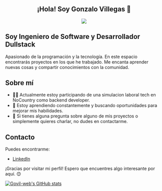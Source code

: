 <h2 align="center">¡Hola! Soy Gonzalo Villegas 👋</h2>
<p align="center"><img src="![image](https://github.com/user-attachments/assets/1d8b78cd-d5af-4b8e-8b6f-ac2303e3d35f)
"/></p>
<h2>Soy Ingeniero de Software y Desarrollador Dullstack </h2>


Apasionado de la programación y la tecnología. En este espacio encontrarás  proyectos en los que he trabajado. Me encanta aprender nuevas cosas y compartir conocimientos con la comunidad.

## Sobre mí

- 👨‍💻 Actualmente estoy participando de una simulacion laboral tech en NoCountry como backend developer.
- 🌱 Estoy aprendiendo constantemente y buscando oportunidades para mejorar mis habilidades.
- 💬 Si tienes alguna pregunta sobre alguno de mis proyectos o simplemente quieres charlar, no dudes en contactarme.



## Contacto

Puedes encontrarme:

- [LinkedIn](www.linkedin.com/in/govil-web)


¡Gracias por visitar mi perfil! Espero que encuentres algo interesante por aquí. 😊

[![Govil-web's GitHub stats](https://github-readme-stats.vercel.app/api?username=Govil-web&count_private=true&show_icons=true&show_icons=true&theme=radical)](https://github.com/Govil-web/github-readme-stats)

<!--
**Govil-web/Govil-web** is a ✨ _special_ ✨ repository because its `README.md` (this file) appears on your GitHub profile.

Here are some ideas to get you started:

- 🔭 I’m currently working on ...
- 🌱 I’m currently learning ...
- 👯 I’m looking to collaborate on ...
- 🤔 I’m looking for help with ...
- 💬 Ask me about ...
- 📫 How to reach me: ...
- 😄 Pronouns: ...
- ⚡ Fun fact: ...
-->
